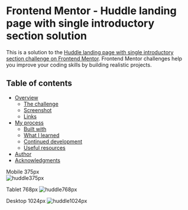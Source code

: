 # Frontend Mentor - Huddle landing page with single introductory section solution

This is a solution to the [Huddle landing page with single introductory section challenge on Frontend Mentor](https://www.frontendmentor.io/challenges/huddle-landing-page-with-a-single-introductory-section-B_2Wvxgi0). Frontend Mentor challenges help you improve your coding skills by building realistic projects. 

## Table of contents

- [Overview](#overview)
  - [The challenge](#the-challenge)
  - [Screenshot](#screenshot)
  - [Links](#links)
- [My process](#my-process)
  - [Built with](#built-with)
  - [What I learned](#what-i-learned)
  - [Continued development](#continued-development)
  - [Useful resources](#useful-resources)
- [Author](#author)
- [Acknowledgments](#acknowledgments)

Mobile 375px<br>
![huddle375px](https://github.com/Kauaguarinogabriell/huddle-landing-page-with-single-introductory-section-master/assets/111528352/5fb7e09a-ff72-4bfb-aab1-f212f0796665)

Tablet 768px
![huddle768px](https://github.com/Kauaguarinogabriell/huddle-landing-page-with-single-introductory-section-master/assets/111528352/f32d199f-15db-4e73-aa01-5a084d209341)

Desktop 1024px
![huddle1024px](https://github.com/Kauaguarinogabriell/huddle-landing-page-with-single-introductory-section-master/assets/111528352/443ad128-883c-4e2d-9182-f1adbab3e53a)





